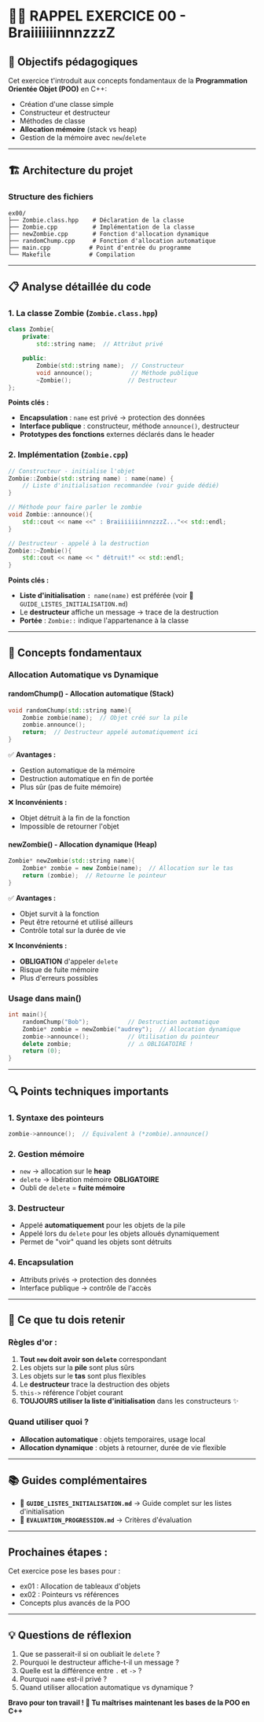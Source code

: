 # 🧟‍♂️ RAPPEL EXERCICE 00 - BraiiiiiiinnnzzzZ

## 🎯 **Objectifs pédagogiques**
Cet exercice t'introduit aux concepts fondamentaux de la **Programmation Orientée Objet (POO)** en C++:
- Création d'une classe simple
- Constructeur et destructeur 
- Méthodes de classe
- **Allocation mémoire** (stack vs heap)
- Gestion de la mémoire avec `new`/`delete`

---

## 🏗️ **Architecture du projet**

### Structure des fichiers
```
ex00/
├── Zombie.class.hpp    # Déclaration de la classe
├── Zombie.cpp          # Implémentation de la classe  
├── newZombie.cpp       # Fonction d'allocation dynamique
├── randomChump.cpp     # Fonction d'allocation automatique
├── main.cpp           # Point d'entrée du programme
└── Makefile           # Compilation
```

---

## 📋 **Analyse détaillée du code**

### 1. **La classe Zombie** (`Zombie.class.hpp`)

```cpp
class Zombie{
    private:
        std::string name;  // Attribut privé

    public:
        Zombie(std::string name);  // Constructeur
        void announce();           // Méthode publique
        ~Zombie();                // Destructeur
};
```

**Points clés :**
- **Encapsulation** : `name` est privé → protection des données
- **Interface publique** : constructeur, méthode `announce()`, destructeur
- **Prototypes des fonctions** externes déclarés dans le header

### 2. **Implémentation** (`Zombie.cpp`)

```cpp
// Constructeur - initialise l'objet
Zombie::Zombie(std::string name) : name(name) {
    // Liste d'initialisation recommandée (voir guide dédié)
}

// Méthode pour faire parler le zombie
void Zombie::announce(){
    std::cout << name <<" : BraiiiiiiinnnzzzZ..."<< std::endl;
}

// Destructeur - appelé à la destruction
Zombie::~Zombie(){
    std::cout << name << " détruit!" << std::endl;
}
```

**Points clés :**
- **Liste d'initialisation** `: name(name)` est préférée (voir 📄 `GUIDE_LISTES_INITIALISATION.md`)
- Le **destructeur** affiche un message → trace de la destruction
- **Portée** : `Zombie::` indique l'appartenance à la classe

---

## 🧠 **Concepts fondamentaux**

### **Allocation Automatique vs Dynamique**

#### **randomChump()** - Allocation automatique (Stack)
```cpp
void randomChump(std::string name){
    Zombie zombie(name);  // Objet créé sur la pile
    zombie.announce();    
    return;  // Destructeur appelé automatiquement ici
}
```

✅ **Avantages :**
- Gestion automatique de la mémoire
- Destruction automatique en fin de portée
- Plus sûr (pas de fuite mémoire)

❌ **Inconvénients :**  
- Objet détruit à la fin de la fonction
- Impossible de retourner l'objet

#### **newZombie()** - Allocation dynamique (Heap)
```cpp
Zombie* newZombie(std::string name){
    Zombie* zombie = new Zombie(name);  // Allocation sur le tas
    return (zombie);  // Retourne le pointeur
}
```

✅ **Avantages :**
- Objet survit à la fonction
- Peut être retourné et utilisé ailleurs
- Contrôle total sur la durée de vie

❌ **Inconvénients :**
- **OBLIGATION** d'appeler `delete` 
- Risque de fuite mémoire
- Plus d'erreurs possibles

### **Usage dans main()**
```cpp
int main(){
    randomChump("Bob");           // Destruction automatique
    Zombie* zombie = newZombie("audrey");  // Allocation dynamique
    zombie->announce();           // Utilisation du pointeur
    delete zombie;                // ⚠️ OBLIGATOIRE !
    return (0);
}
```

---

## 🔍 **Points techniques importants**

### **1. Syntaxe des pointeurs**
```cpp
zombie->announce();  // Équivalent à (*zombie).announce()
```

### **2. Gestion mémoire**
- `new` → allocation sur le **heap**
- `delete` → libération mémoire **OBLIGATOIRE**
- Oubli de `delete` = **fuite mémoire**

### **3. Destructeur**
- Appelé **automatiquement** pour les objets de la pile
- Appelé lors du `delete` pour les objets alloués dynamiquement
- Permet de "voir" quand les objets sont détruits

### **4. Encapsulation**
- Attributs privés → protection des données
- Interface publique → contrôle de l'accès

---

## 🚀 **Ce que tu dois retenir**

### **Règles d'or :**
1. **Tout `new` doit avoir son `delete`** correspondant
2. Les objets sur la **pile** sont plus sûrs
3. Les objets sur le **tas** sont plus flexibles
4. Le **destructeur** trace la destruction des objets
5. `this->` référence l'objet courant
6. **TOUJOURS utiliser la liste d'initialisation** dans les constructeurs ✨

### **Quand utiliser quoi ?**
- **Allocation automatique** : objets temporaires, usage local
- **Allocation dynamique** : objets à retourner, durée de vie flexible

---

## 📚 **Guides complémentaires**
- 📄 **`GUIDE_LISTES_INITIALISATION.md`** → Guide complet sur les listes d'initialisation
- 📄 **`EVALUATION_PROGRESSION.md`** → Critères d'évaluation

---

## **Prochaines étapes :**
Cet exercice pose les bases pour :
- ex01 : Allocation de tableaux d'objets
- ex02 : Pointeurs vs références  
- Concepts plus avancés de la POO

---

## 💡 **Questions de réflexion**
1. Que se passerait-il si on oubliait le `delete` ?
2. Pourquoi le destructeur affiche-t-il un message ?
3. Quelle est la différence entre `.` et `->` ?
4. Pourquoi `name` est-il privé ?
5. Quand utiliser allocation automatique vs dynamique ?

**Bravo pour ton travail ! 🎉 Tu maîtrises maintenant les bases de la POO en C++** 